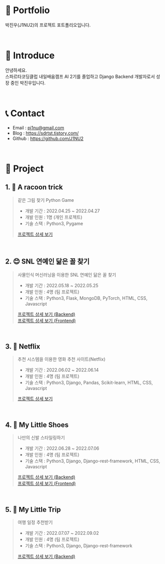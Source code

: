 # 📄 Portfolio

박진우(J1NU2)의 프로젝트 포트폴리오입니다.

<br/>

# 👋 Introduce

안녕하세요.  
스파르타코딩클럽 내일배움캠프 AI 2기를 졸업하고 Django Backend 개발자로서 성장 중인 박진우입니다.

<br/>

# 📞 Contact

- Email : pj1nu@gmail.com
- Blog : https://sdrtst.tistory.com/
- Github : https://github.com/J1NU2

<br/>

# 📝 Project

## 1. 🦝 A racoon trick
> 같은 그림 찾기 Python Game
>
> - 개발 기간 : 2022.04.25 ~ 2022.04.27
> - 개발 인원 : 1명 (개인 프로젝트)
> - 기술 스택 : Python3, Pygame
>
> [프로젝트 상세 보기](https://github.com/J1NU2/Racoon_Same_Pygame)

<br/>

## 2. 😊 SNL 연예인 닮은 꼴 찾기
> 사물인식 머신러닝을 이용한 SNL 연예인 닮은 꼴 찾기
>
> - 개발 기간 : 2022.05.18 ~ 2022.05.25
> - 개발 인원 : 4명 (팀 프로젝트)
> - 기술 스택 : Python3, Flask, MongoDB, PyTorch, HTML, CSS, Javascript
>
> [프로젝트 상세 보기 (Backend)](https://github.com/J1NU2/SNL_Object_Detection_Backend)  
> [프로젝트 상세 보기 (Frontend)](https://github.com/J1NU2/SNL_Object_Detection_Frontend)

<br/>

## 3. 🎥 Netflix
> 추천 시스템을 이용한 영화 추천 사이트(Netflix)
>
> - 개발 기간 : 2022.06.02 ~ 2022.06.14
> - 개발 인원 : 4명 (팀 프로젝트)
> - 기술 스택 : Python3, Django, Pandas, Scikit-learn, HTML, CSS, Javascript
>
> [프로젝트 상세 보기](https://github.com/J1NU2/Django_Netflix)

<br/>

## 4. 👟 My Little Shoes
> 나만의 신발 스타일링하기
>
> - 개발 기간 : 2022.06.28 ~ 2022.07.06
> - 개발 인원 : 4명 (팀 프로젝트)
> - 기술 스택 : Python3, Django, Django-rest-framework, HTML, CSS, Javascript
>
> [프로젝트 상세 보기 (Backend)](https://github.com/J1NU2/MyLittleShoes_Backend)  
> [프로젝트 상세 보기 (Frontend)](https://github.com/J1NU2/MyLittleShoes_Frontend)

<br/>

## 5. 🛫 My Little Trip
> 여행 일정 추천받기
>
> - 개발 기간 : 2022.07.07 ~ 2022.09.02
> - 개발 인원 : 4명 (팀 프로젝트)
> - 기술 스택 : Python3, Django, Django-rest-framework
>
> [프로젝트 상세 보기 (Backend)](https://github.com/J1NU2/MyLittleTrip_Backend)
